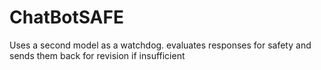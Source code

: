 # ChatBotSAFE
Uses a second model as a watchdog. evaluates responses for safety and sends them back for revision if insufficient
